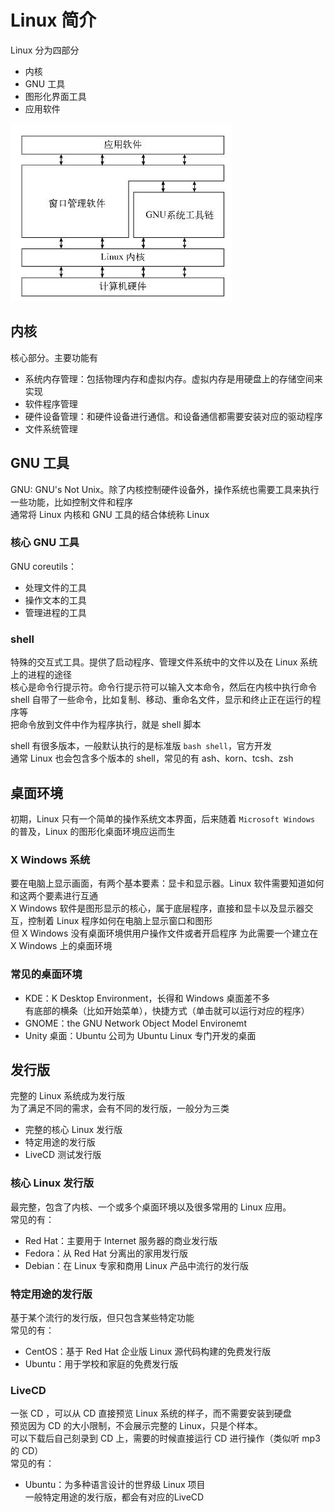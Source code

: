 # Linux 简介

Linux 分为四部分

- 内核
- GNU 工具
- 图形化界面工具
- 应用软件

![组成](../images/linux_struction.jpg)

## 内核

核心部分。主要功能有

- 系统内存管理：包括物理内存和虚拟内存。虚拟内存是用硬盘上的存储空间来实现
- 软件程序管理
- 硬件设备管理：和硬件设备进行通信。和设备通信都需要安装对应的驱动程序
- 文件系统管理

## GNU 工具

GNU: GNU's Not Unix。除了内核控制硬件设备外，操作系统也需要工具来执行一些功能，比如控制文件和程序  
通常将 Linux 内核和 GNU 工具的结合体统称 Linux

### 核心 GNU 工具

GNU coreutils：

- 处理文件的工具
- 操作文本的工具
- 管理进程的工具

### shell

特殊的交互式工具。提供了启动程序、管理文件系统中的文件以及在 Linux 系统上的进程的途径  
核心是命令行提示符。命令行提示符可以输入文本命令，然后在内核中执行命令  
shell 自带了一些命令，比如复制、移动、重命名文件，显示和终止正在运行的程序等  
把命令放到文件中作为程序执行，就是 shell 脚本

shell 有很多版本，一般默认执行的是标准版 `bash shell`，官方开发  
通常 Linux 也会包含多个版本的 shell，常见的有 ash、korn、tcsh、zsh

## 桌面环境

初期，Linux 只有一个简单的操作系统文本界面，后来随着 `Microsoft Windows` 的普及，Linux 的图形化桌面环境应运而生

### X Windows 系统

要在电脑上显示画面，有两个基本要素：显卡和显示器。Linux 软件需要知道如何和这两个要素进行互通  
X Windows 软件是图形显示的核心，属于底层程序，直接和显卡以及显示器交互，控制着 Linux 程序如何在电脑上显示窗口和图形  
但 X Windows 没有桌面环境供用户操作文件或者开启程序
为此需要一个建立在 X Windows 上的桌面环境

### 常见的桌面环境

- KDE：K Desktop Environment，长得和 Windows 桌面差不多  
  有底部的横条（比如开始菜单），快捷方式（单击就可以运行对应的程序）
- GNOME：the GNU Network Object Model Environemt
- Unity 桌面：Ubuntu 公司为 Ubuntu Linux 专门开发的桌面

## 发行版

完整的 Linux 系统成为发行版  
为了满足不同的需求，会有不同的发行版，一般分为三类

- 完整的核心 Linux 发行版
- 特定用途的发行版
- LiveCD 测试发行版

### 核心 Linux 发行版

最完整，包含了内核、一个或多个桌面环境以及很多常用的 Linux 应用。  
常见的有：

- Red Hat：主要用于 Internet 服务器的商业发行版
- Fedora：从 Red Hat 分离出的家用发行版
- Debian：在 Linux 专家和商用 Linux 产品中流行的发行版

### 特定用途的发行版

基于某个流行的发行版，但只包含某些特定功能  
常见的有：

- CentOS：基于 Red Hat 企业版 Linux 源代码构建的免费发行版
- Ubuntu：用于学校和家庭的免费发行版

### LiveCD

一张 CD ，可以从 CD 直接预览 Linux 系统的样子，而不需要安装到硬盘  
预览因为 CD 的大小限制，不会展示完整的 Linux，只是个样本。  
可以下载后自己刻录到 CD 上，需要的时候直接运行 CD 进行操作（类似听 mp3 的 CD）  
常见的有：

- Ubuntu：为多种语言设计的世界级 Linux 项目  
  一般特定用途的发行版，都会有对应的LiveCD
